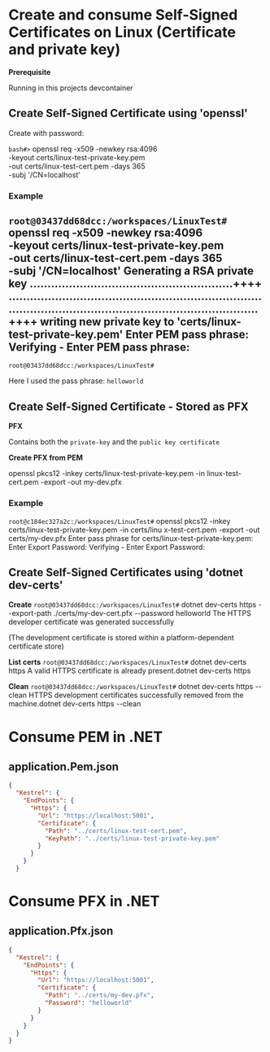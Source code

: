 
# Create and consume Self-Signed Certificates on Linux (Certificate and private key)

__Prerequisite__

Running in this projects devcontainer

## Create Self-Signed Certificate using 'openssl'

Create with password:

`bash#>` openssl req -x509 -newkey rsa:4096 \
          -keyout certs/linux-test-private-key.pem \
          -out certs/linux-test-cert.pem -days 365 \
          -subj '/CN=localhost'

### Example
`root@03437dd68dcc:/workspaces/LinuxTest#` openssl req -x509 -newkey rsa:4096 \
          -keyout certs/linux-test-private-key.pem \
          -out certs/linux-test-cert.pem -days 365 \
          -subj '/CN=localhost'
Generating a RSA private key
.........................................................++++
.............................................................................................................................................++++
writing new private key to 'certs/linux-test-private-key.pem'
Enter PEM pass phrase:
Verifying - Enter PEM pass phrase:
-----
`root@03437dd68dcc:/workspaces/LinuxTest#`

Here I used the pass phrase: `helloworld`

## Create Self-Signed Certificate - Stored as PFX

__PFX__

Contains both the `private-key` and the `public key certificate`

__Create PFX from PEM__

openssl pkcs12 -inkey certs/linux-test-private-key.pem -in linux-test-cert.pem -export -out my-dev.pfx

### Example

`root@c184ec327a2c:/workspaces/LinuxTest#` openssl pkcs12 -inkey certs/linux-test-private-key.pem -in certs/linu
x-test-cert.pem -export -out certs/my-dev.pfx
Enter pass phrase for certs/linux-test-private-key.pem:
Enter Export Password:
Verifying - Enter Export Password:

## Create Self-Signed Certificates using 'dotnet dev-certs'

__Create__
`root@03437dd68dcc:/workspaces/LinuxTest#` dotnet dev-certs https --export-path ./certs/my-dev-cert.pfx --password helloworld
The HTTPS developer certificate was generated successfully

(The development certificate is stored within a platform-dependent certificate store)

__List certs__
`root@03437dd68dcc:/workspaces/LinuxTest#` dotnet dev-certs https
A valid HTTPS certificate is already present.dotnet dev-certs https

__Clean__
`root@03437dd68dcc:/workspaces/LinuxTest#` dotnet dev-certs https --clean
HTTPS development certificates successfully removed from the machine.dotnet dev-certs https --clean

# Consume PEM in .NET
## application.Pem.json
```json
{
  "Kestrel": {
    "EndPoints": {
      "Https": {
        "Url": "https://localhost:5001",
        "Certificate": {
          "Path": "../certs/linux-test-cert.pem",
          "KeyPath": "../certs/linux-test-private-key.pem"
        }
      }
    }
  }
```

# Consume PFX in .NET
## application.Pfx.json
``` json
{
  "Kestrel": {
    "EndPoints": {
      "Https": {
        "Url": "https://localhost:5001",
        "Certificate": {
          "Path": "../certs/my-dev.pfx",
          "Password": "helloworld"
        }
      }
    }
  }
}
```